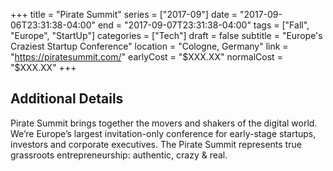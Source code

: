 +++
title = "Pirate Summit"
series = ["2017-09"]
date = "2017-09-06T23:31:38-04:00"
end = "2017-09-07T23:31:38-04:00"
tags = ["Fall", "Europe", "StartUp"]
categories = ["Tech"]
draft = false
subtitle = "Europe's Craziest Startup Conference"
location = "Cologne, Germany"
link = "https://piratesummit.com/"
earlyCost = "$XXX.XX"
normalCost = "$XXX.XX"
+++

<!--more-->

## Additional Details

Pirate Summit brings together the movers and shakers of the digital world. We’re Europe’s largest invitation-only conference for early-stage startups, investors and corporate executives. The Pirate Summit represents true grassroots entrepreneurship: authentic, crazy & real.
